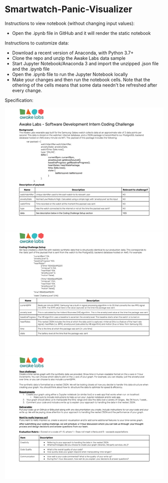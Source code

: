 # Smartwatch-Panic-Visualizer

Instructions to view notebook (without changing input values):

+ Open the .ipynb file in GitHub and it will render the static notebook

Instructions to customize data:

+ Download a recent version of Anaconda, with Python 3.7+
+ Clone the repo and unzip the Awake Labs data sample
+ Start Jupyter Notebook/Anaconda 3 and import the unzipped .json file and the .ipynb file
+ Open the .ipynb file to run the Jupyter Notebook locally
+ Make your changes and then run the notebook cells. Note that the othering of the cells means that some data needn't be refreshed after every change.

Specification:

![spec_1](https://github.com/Turboscient/Smartwatch-Panic-Visualizer/blob/main/Software%20Dev%20Intern%20Coding%20Challenge.docx-1.png)
![spec_2](https://github.com/Turboscient/Smartwatch-Panic-Visualizer/blob/main/Software%20Dev%20Intern%20Coding%20Challenge.docx-2.png)
![spec_3](https://github.com/Turboscient/Smartwatch-Panic-Visualizer/blob/main/Software%20Dev%20Intern%20Coding%20Challenge.docx-3.png)
